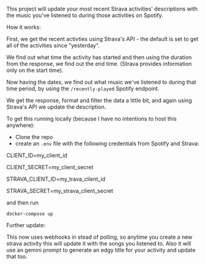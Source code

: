 This project will update your most recent Strava activities' descriptions with the music you've listened to during those activities on Spotify.

How it works:

First, we get the recent activties using Strava's API - the default is set to get all of the activities since "yesterday".

We find out what time the activity has started and then using the duration from the response, we find out the end time. (Strava provides information only on the start time).

Now having the dates, we find out what music we've listened to during that time period, by using the `/recently-played` Spotify endpoint.

We get the response, format and filter the data a little bit, and again using Strava's API we update the description.


To get this running locally (because I have no intentions to host this anywhere):

- Clone the repo
- create an `.env` file with the following credentials from Spotify and Strava:

CLIENT_ID=my_client_id

CLIENT_SECRET=my_client_secret

STRAVA_CLIENT_ID=my_trava_client_id

STRAVA_SECRET=my_strava_client_secret


and then run 

`docker-compose up`

Further update:

This now uses webhooks in stead of polling, so anytime you create a new strava activity this will update it with the songs you listened to.
Also it will use an gemini prompt to generate an edgy title for your activity and update that too.

